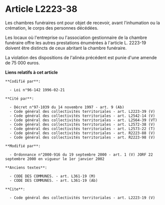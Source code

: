 # Article L2223-38

Les chambres funéraires ont pour objet de recevoir, avant l'inhumation ou la crémation, le corps des personnes décédées. 

Les locaux où l'entreprise ou l'association gestionnaire de la chambre funéraire offre les autres prestations énumérées à
l'article L. 2223-19 doivent être distincts de ceux abritant la chambre funéraire. 

La violation des dispositions de l'alinéa précédent est punie d'une amende de 75 000 euros.

**Liens relatifs à cet article**

	**Codifié par**:

	  - Loi n°96-142 1996-02-21

	**Cité par**:

	  - Décret n°97-1039 du 14 novembre 1997 - art. 9 (Ab)
	  - Code général des collectivités territoriales - art. L2223-39 (V)
	  - Code général des collectivités territoriales - art. L2542-14 (V)
	  - Code général des collectivités territoriales - art. L2564-39 (VT)
	  - Code général des collectivités territoriales - art. L2572-38 (V)
	  - Code général des collectivités territoriales - art. L2573-22 (T)
	  - Code général des collectivités territoriales - art. R2223-88 (V)
	  - Code général des collectivités territoriales - art. R2223-98 (V)

	**Modifié par**:

	  - Ordonnance n°2000-916 du 19 septembre 2000 - art. 1 (V) JORF 22 septembre 2000 en vigueur le 1er janvier 2002

	**Anciens textes**:

	  - CODE DES COMMUNES. - art. L361-19 (M)
	  - CODE DES COMMUNES. - art. L361-19 (Ab)

	**Cite**:

	  - Code général des collectivités territoriales - art. L2223-19 (V)
